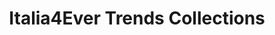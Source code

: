 ---
title: "Italia4Ever Trends Collections"
url: /accra/italia4ever-trends-collections/
shop: Kleidung
---
